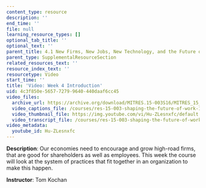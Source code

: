 ```yaml
---
content_type: resource
description: ''
end_time: ''
file: null
learning_resource_types: []
optional_tab_title: ''
optional_text: ''
parent_title: 4.1 New Firms, New Jobs, New Technology, and the Future of Work
parent_type: SupplementalResourceSection
related_resources_text: ''
resource_index_text: ''
resourcetype: Video
start_time: ''
title: 'Video: Week 4 Introduction'
uid: 4c3f850e-5657-7279-9640-440daaf6cc45
video_files:
  archive_url: https://archive.org/download/MITRES.15-003S16/MITRES_15_003S16_4-1-1_360p.mp4
  video_captions_file: /courses/res-15-003-shaping-the-future-of-work-15-662x-spring-2016/522afbdf45a154ca83d846b32c5ff4ec_Hu-ZLesnxfc.vtt
  video_thumbnail_file: https://img.youtube.com/vi/Hu-ZLesnxfc/default.jpg
  video_transcript_file: /courses/res-15-003-shaping-the-future-of-work-15-662x-spring-2016/03e9af72d91c69dfcd4857284e6017d0_Hu-ZLesnxfc.pdf
video_metadata:
  youtube_id: Hu-ZLesnxfc
---
```


**Description**: Our economies need to encourage and grow high-road firms, that are good for shareholders as well as employees. This week the course will look at the system of practices that fit together in an organization to make this happen.

**Instructor**: Tom Kochan
